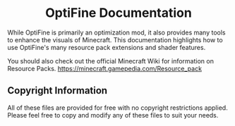 <div align="center">
<h1>OptiFine Documentation</h1>
</div>

While OptiFine is primarily an optimization mod, it also provides many tools to enhance the visuals of Minecraft. This documentation highlights how to use OptiFine's many resource pack extensions and shader features.

You should also check out the official Minecraft Wiki for information on Resource Packs. https://minecraft.gamepedia.com/Resource_pack

## Copyright Information
All of these files are provided for free with no copyright restrictions applied. Please feel free to copy and modify any of these files to suit your needs.
